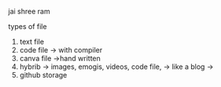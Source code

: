 jai shree ram

types of file
1. text file
2. code file -> with compiler
3. canva file ->hand written
4. hybrib -> images, emogis, videos, code file, -> like a blog ->
5. github storage
